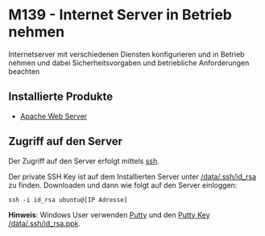 M139 - Internet Server in Betrieb nehmen
========================================

Internetserver mit verschiedenen Diensten konfigurieren und in Betrieb nehmen und dabei Sicherheitsvorgaben und betriebliche Anforderungen beachten

Installierte Produkte
---------------------

* [Apache Web Server](https://httpd.apache.org/)

Zugriff auf den Server
----------------------

Der Zugriff auf den Server erfolgt mittels [ssh](https://wiki.ubuntuusers.de/SSH/). 

Der private SSH Key ist auf dem Installierten Server unter [/data/.ssh/id_rsa](/data/.ssh/id_rsa) zu finden. Downloaden und dann wie folgt auf den Server einloggen:

    ssh -i id_rsa ubuntu@[IP Adresse]
    
**Hinweis**: Windows User verwenden [Putty](https://www.putty.org/) und den [Putty Key /data/.ssh/id_rsa.ppk](/data/.ssh/id_rsa.ppk).    